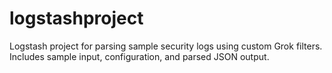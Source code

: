 # logstashproject
Logstash project for parsing sample security logs using custom Grok filters. Includes sample input, configuration, and parsed JSON output.
